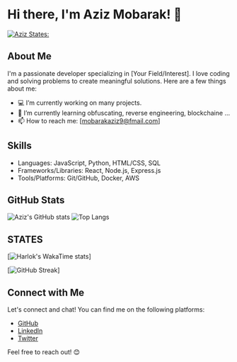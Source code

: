 # Hi there, I'm Aziz Mobarak! 👋
[![Aziz States: ](https://wakatime.com/badge/user/c0b53685-6211-4374-b412-40cc10ea4fd3.svg)](https://wakatime.com/@c0b53685-6211-4374-b412-40cc10ea4fd3)
## About Me
I'm a passionate developer specializing in [Your Field/Interest]. I love coding and solving problems to create meaningful solutions. Here are a few things about me:

- 💻 I’m currently working on many projects.
- 🌱 I’m currently learning obfuscating, reverse engineering, blockchaine ...
- 📫 How to reach me: [mobarakaziz9@fmail.com]

## Skills
- Languages: JavaScript, Python, HTML/CSS, SQL
- Frameworks/Libraries: React, Node.js, Express.js
- Tools/Platforms: Git/GitHub, Docker, AWS

## GitHub Stats
![Aziz's GitHub stats](https://github-readme-stats.vercel.app/api?username=azizmobarak&show_icons=true&theme=transparent)
![Top Langs](https://github-readme-stats.vercel.app/api/top-langs/?username=azizmobarak&layout=compact&theme=transparent)

## STATES
[![Harlok's WakaTime stats](https://github-readme-stats.vercel.app/api/wakatime?username=azizmobarak)]

[![GitHub Streak](https://streak-stats.demolab.com/?user=azizmobarak&theme=dark)]

## Connect with Me
Let's connect and chat! You can find me on the following platforms:

- [GitHub](https://github.com/azizmobarak)
- [LinkedIn](https://www.linkedin.com/in/azizmobarak/)
- [Twitter](https://twitter.com/mobarakaziz95)

Feel free to reach out! 😊
